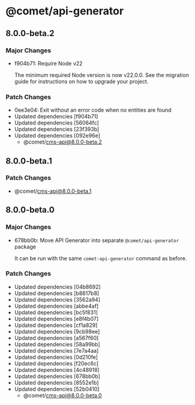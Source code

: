 # @comet/api-generator

## 8.0.0-beta.2

### Major Changes

- f904b71: Require Node v22

    The minimum required Node version is now v22.0.0.
    See the migration guide for instructions on how to upgrade your project.

### Patch Changes

- 0ee3e04: Exit without an error code when no entities are found
- Updated dependencies [f904b71]
- Updated dependencies [56064fc]
- Updated dependencies [23f393b]
- Updated dependencies [092e96e]
    - @comet/cms-api@8.0.0-beta.2

## 8.0.0-beta.1

### Patch Changes

- @comet/cms-api@8.0.0-beta.1

## 8.0.0-beta.0

### Major Changes

- 678bb0b: Move API Generator into separate `@comet/api-generator` package

    It can be run with the same `comet-api-generator` command as before.

### Patch Changes

- Updated dependencies [04b8692]
- Updated dependencies [b8817b8]
- Updated dependencies [3562a94]
- Updated dependencies [abbe4af]
- Updated dependencies [bc5f831]
- Updated dependencies [e8f4b07]
- Updated dependencies [cf1a829]
- Updated dependencies [9cb98ee]
- Updated dependencies [a567f60]
- Updated dependencies [58a99bb]
- Updated dependencies [7e7a4aa]
- Updated dependencies [0d210fe]
- Updated dependencies [f20ec6c]
- Updated dependencies [4c48918]
- Updated dependencies [678bb0b]
- Updated dependencies [8552e1b]
- Updated dependencies [52b0410]
    - @comet/cms-api@8.0.0-beta.0
